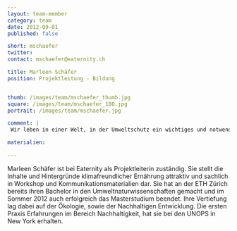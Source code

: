 ```yaml
---
layout: team-member
category: team
date: 2012-09-01
published: false

short: mschaefer
twitter: 
contact: mschaefer@eaternity.ch

title: Marleen Schäfer
position: Projektleitung - Bildung


thumb: /images/team/mschaefer_thumb.jpg
square: /images/team/mschaefer_180.jpg
portrait: /images/team/mschaefer.jpg

comment: |
 Wir leben in einer Welt, in der Umweltschutz ein wichtiges und notwendiges Thema ist. Die Ernährung spielt dabei eine aussergewöhnliche Rolle, da sie einerseits ein Teil der Lebensqualität darstellt und gleichzeitig die Umwelt stark beeinträchtigt. Eine nachhaltige Lösung muss Schritt für Schritt in unser aller Bewusstsein kommen, um langfristig effektiv zu sein.

materialien:

---
```




Marleen Schäfer ist bei Eaternity als Projektleiterin zuständig. Sie stellt die Inhalte und Hintergründe klimafreundlicher Ernährung attraktiv und sachlich in Workshop und Kommunikationsmaterialien dar. Sie hat an der ETH Zürich bereits ihren Bachelor in den Umweltnaturwissenschaften gemacht und im Sommer 2012 auch erfolgreich das Masterstudium beendet. Ihre Vertiefung lag dabei auf der Ökologie, sowie der Nachhaltigen Entwicklung. Die ersten Praxis Erfahrungen im Bereich Nachhaltigkeit, hat sie bei den UNOPS in New York erhalten.

